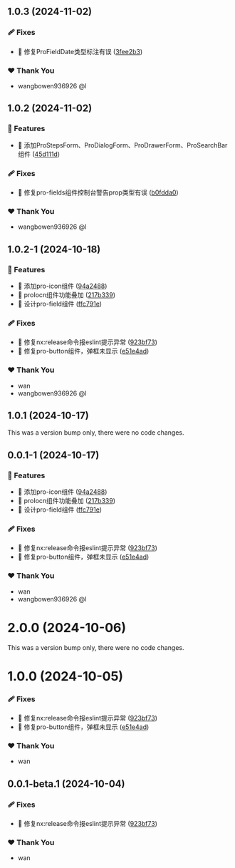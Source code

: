 ## 1.0.3 (2024-11-02)


### 🩹 Fixes

- 🐛 修复ProFieldDate类型标注有误 ([3fee2b3](https://github.com/Augenstern936/element-plus-pro/commit/3fee2b3))

### ❤️  Thank You

- wangbowen936926 @l

## 1.0.2 (2024-11-02)


### 🚀 Features

- 🚀 添加ProStepsForm、ProDialogForm、ProDrawerForm、ProSearchBar组件 ([45d111d](https://github.com/Augenstern936/element-plus-pro/commit/45d111d))

### 🩹 Fixes

- 🐛 修复pro-fields组件控制台警告prop类型有误 ([b0fdda0](https://github.com/Augenstern936/element-plus-pro/commit/b0fdda0))

### ❤️  Thank You

- wangbowen936926 @l

## 1.0.2-1 (2024-10-18)


### 🚀 Features

- 🚀 添加pro-icon组件 ([94a2488](https://github.com/Augenstern936/element-plus-pro/commit/94a2488))
- 🚀 proIocn组件功能叠加 ([217b339](https://github.com/Augenstern936/element-plus-pro/commit/217b339))
- 🚀 设计pro-field组件 ([ffc791e](https://github.com/Augenstern936/element-plus-pro/commit/ffc791e))

### 🩹 Fixes

- 🐛 修复nx:release命令报eslint提示异常 ([923bf73](https://github.com/Augenstern936/element-plus-pro/commit/923bf73))
- 🐛 修复pro-button组件，弹框未显示 ([e51e4ad](https://github.com/Augenstern936/element-plus-pro/commit/e51e4ad))

### ❤️  Thank You

- wan
- wangbowen936926 @l

## 1.0.1 (2024-10-17)

This was a version bump only, there were no code changes.

## 0.0.1-1 (2024-10-17)


### 🚀 Features

- 🚀 添加pro-icon组件 ([94a2488](https://github.com/Augenstern936/element-plus-pro/commit/94a2488))
- 🚀 proIocn组件功能叠加 ([217b339](https://github.com/Augenstern936/element-plus-pro/commit/217b339))
- 🚀 设计pro-field组件 ([ffc791e](https://github.com/Augenstern936/element-plus-pro/commit/ffc791e))

### 🩹 Fixes

- 🐛 修复nx:release命令报eslint提示异常 ([923bf73](https://github.com/Augenstern936/element-plus-pro/commit/923bf73))
- 🐛 修复pro-button组件，弹框未显示 ([e51e4ad](https://github.com/Augenstern936/element-plus-pro/commit/e51e4ad))

### ❤️  Thank You

- wan
- wangbowen936926 @l

# 2.0.0 (2024-10-06)

This was a version bump only, there were no code changes.

# 1.0.0 (2024-10-05)


### 🩹 Fixes

- 🐛 修复nx:release命令报eslint提示异常 ([923bf73](https://github.com/Augenstern936/element-plus-pro/commit/923bf73))
- 🐛 修复pro-button组件，弹框未显示 ([e51e4ad](https://github.com/Augenstern936/element-plus-pro/commit/e51e4ad))

### ❤️  Thank You

- wan

## 0.0.1-beta.1 (2024-10-04)


### 🩹 Fixes

- 🐛 修复nx:release命令报eslint提示异常 ([923bf73](https://github.com/Augenstern936/element-plus-pro/commit/923bf73))

### ❤️  Thank You

- wan